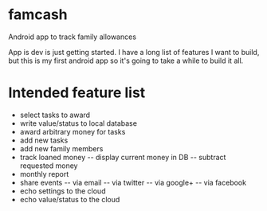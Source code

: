 famcash
=======

Android app to track family allowances

App is dev is just getting started. I have a long list of features I want to build, but this is my first android app so it's going to take a while to build it all. 

Intended feature list
=====================
* select tasks to award 
* write value/status to local database
* award arbitrary money for tasks
* add new tasks
* add new family members
* track loaned money
-- display current money in DB
-- subtract requested money
* monthly report
* share events
-- via email
-- via twitter
-- via google+
-- via facebook
* echo settings to the cloud
* echo value/status to the cloud
